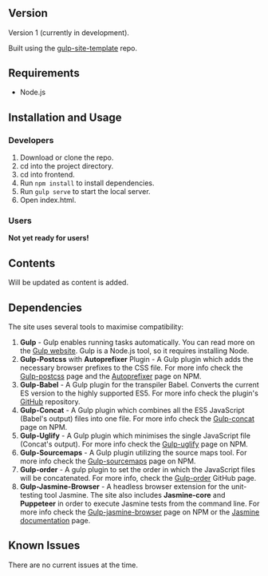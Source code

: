 # 

## Version

Version 1 (currently in development).

Built using the [gulp-site-template](https://github.com/shirblc/gulp-site-template) repo.

## Requirements

- Node.js

## Installation and Usage

### Developers

1. Download or clone the repo.
2. cd into the project directory.
3. cd into frontend.
4. Run ```npm install``` to install dependencies.
5. Run ```gulp serve``` to start the local server.
6. Open index.html.

### Users

**Not yet ready for users!**

## Contents

Will be updated as content is added.

## Dependencies

The site uses several tools to maximise compatibility:

1. **Gulp** - Gulp enables running tasks automatically. You can read more on the [Gulp website](https://gulpjs.com). Gulp is a Node.js tool, so it requires installing Node.
2. **Gulp-Postcss** with **Autoprefixer** Plugin - A Gulp plugin which adds the necessary browser prefixes to the CSS file. For more info check the [Gulp-postcss](https://www.npmjs.com/package/gulp-postcss) page and the [Autoprefixer](https://www.npmjs.com/package/autoprefixer) page on NPM.
3. **Gulp-Babel** - A Gulp plugin for the transpiler Babel. Converts the current ES version to the highly supported ES5. For more info check the plugin's [GitHub](https://github.com/babel/gulp-babel) repository.
4. **Gulp-Concat** - A Gulp plugin which combines all the ES5 JavaScript (Babel's output) files into one file. For more info check the [Gulp-concat](https://www.npmjs.com/package/gulp-concat) page on NPM.
5. **Gulp-Uglify** - A Gulp plugin which minimises the single JavaScript file (Concat's output). For more info check the [Gulp-uglify](https://www.npmjs.com/package/gulp-uglify) page on NPM.
6. **Gulp-Sourcemaps** - A Gulp plugin utilizing the source maps tool. For more info check the [Gulp-sourcemaps](https://www.npmjs.com/package/gulp-sourcemaps) page on NPM.
7. **Gulp-order** - A gulp plugin to set the order in which the JavaScript files will be concatenated. For more info, check the [Gulp-order](https://github.com/sirlantis/gulp-order) GitHub page.
8. **Gulp-Jasmine-Browser** - A headless browser extension for the unit-testing tool Jasmine. The site also includes **Jasmine-core** and **Puppeteer** in order to execute Jasmine tests from the command line. For more info check the [Gulp-jasmine-browser](https://www.npmjs.com/package/gulp-jasmine-browser) page on NPM or the [Jasmine documentation](https://jasmine.github.io/) page.

## Known Issues

There are no current issues at the time.
